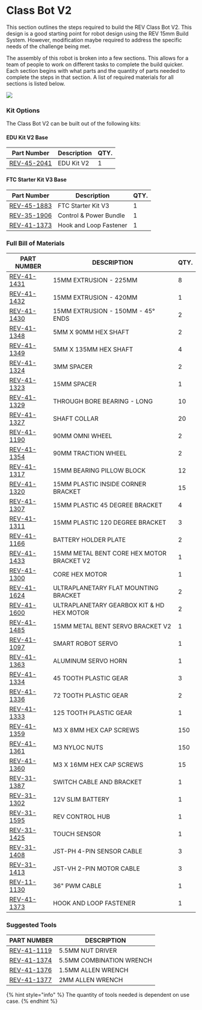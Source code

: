 # Class Bot V2

This section outlines the steps required to build the REV Class Bot V2. This design is a good starting point for robot design using the REV 15mm Build System. However, modification maybe required to address the specific needs of the challenge being met.

The assembly of this robot is broken into a few sections. This allows for a team of people to work on different tasks to complete the build quicker. Each section begins with what parts and the quantity of parts needed to complete the steps in that section. A list of required materials for all sections is listed below.

![](https://2589213514-files.gitbook.io/\~/files/v0/b/gitbook-legacy-files/o/assets%2F-M5yw0n8IneF5-9ybLjT%2F-MDKjyl9wVWKLR38B7z5%2F-MDKm\_qtiA1plcDP9wj4%2FSKV3%20-%20Class%20Bot\_Complete.svg?alt=media\&token=ffce86fd-2bd7-47a7-9ab5-81e69a7602af)

### Kit Options

The Class Bot V2 can be built out of the following kits:

#### EDU Kit V2 Base

| Part Number                                             | Description | QTY. |
| ------------------------------------------------------- | ----------- | ---- |
| [REV-45-2041](https://www.revrobotics.com/rev-45-2041/) | EDU Kit V2  | 1    |

#### FTC Starter Kit V3 Base

| Part Number                                             | Description            | QTY. |
| ------------------------------------------------------- | ---------------------- | ---- |
| [REV-45-1883](https://www.revrobotics.com/rev-45-1883/) | FTC Starter Kit V3     | 1    |
| [REV-35-1906](https://www.revrobotics.com/rev-35-1906/) | Control & Power Bundle | 1    |
| [REV-41-1373](https://www.revrobotics.com/rev-41-1373/) | Hook and Loop Fastener | 1    |

### Full Bill of Materials

| **PART NUMBER**                                                              | **DESCRIPTION**                           | **QTY.** |
| ---------------------------------------------------------------------------- | ----------------------------------------- | -------- |
| [REV-41-1431](https://www.revrobotics.com/rev-41-1431/)                      | 15MM EXTRUSION - 225MM                    | 8        |
| [REV-41-1432](https://www.revrobotics.com/rev-41-1432/)                      | 15MM EXTRUSION - 420MM                    | 1        |
| [REV-41-1430](https://www.revrobotics.com/rev-41-1430/)                      | 15MM EXTRUSION - 150MM - 45° ENDS         | 2        |
| [REV-41-1348](https://www.revrobotics.com/rev-41-1348/)                      | 5MM X 90MM HEX SHAFT                      | 2        |
| [REV-41-1349](https://www.revrobotics.com/rev-41-1349/)                      | 5MM X 135MM HEX SHAFT                     | 4        |
| [REV-41-1324](https://www.revrobotics.com/rev-41-1324/)                      | 3MM SPACER                                | 2        |
| [REV-41-1323](https://www.revrobotics.com/rev-41-1323/)                      | 15MM SPACER                               | 1        |
| [REV-41-1329](https://www.revrobotics.com/rev-41-1329/)                      | THROUGH BORE BEARING - LONG               | 10       |
| [REV-41-1327](https://www.revrobotics.com/rev-41-1327/)                      | SHAFT COLLAR                              | 20       |
| [REV-41-1190](https://www.revrobotics.com/rev-41-1190/)                      | 90MM OMNI WHEEL                           | 2        |
| [REV-41-1354](https://www.revrobotics.com/rev-41-1354/)                      | 90MM TRACTION WHEEL                       | 2        |
| [REV-41-1317](https://www.revrobotics.com/rev-41-1317/)                      | 15MM BEARING PILLOW BLOCK                 | 12       |
| [REV-41-1320](https://www.revrobotics.com/rev-41-1320/)                      | 15MM PLASTIC INSIDE CORNER BRACKET        | 15       |
| [REV-41-1307](https://www.revrobotics.com/rev-41-1307/)                      | 15MM PLASTIC 45 DEGREE BRACKET            | 4        |
| [REV-41-1311](https://www.revrobotics.com/rev-41-1311/)                      | 15MM PLASTIC 120 DEGREE BRACKET           | 3        |
| [REV-41-1166](https://www.revrobotics.com/rev-41-1166/)                      | BATTERY HOLDER PLATE                      | 2        |
| [REV-41-1433](https://www.revrobotics.com/rev-41-1433/)                      | 15MM METAL BENT CORE HEX MOTOR BRACKET V2 | 1        |
| [REV-41-1300](https://www.revrobotics.com/rev-41-1300/)                      | CORE HEX MOTOR                            | 1        |
| [REV-41-1624](https://www.revrobotics.com/rev-41-1624/)                      | ULTRAPLANETARY FLAT MOUNTING BRACKET      | 2        |
| [REV-41-1600](https://www.revrobotics.com/rev-41-1600/)                      | ULTRAPLANETARY GEARBOX KIT & HD HEX MOTOR | 2        |
| [REV-41-1485](https://www.revrobotics.com/rev-41-1485/)                      | 15MM METAL BENT SERVO BRACKET V2          | 1        |
| [REV-41-1097](https://www.revrobotics.com/rev-41-1097/)                      | SMART ROBOT SERVO                         | 1        |
| [REV-41-1363](https://www.revrobotics.com/rev-41-1363/)                      | ALUMINUM SERVO HORN                       | 1        |
| [REV-41-1334](https://www.revrobotics.com/rev-41-1334/)                      | 45 TOOTH PLASTIC GEAR                     | 3        |
| [REV-41-1336](https://www.revrobotics.com/rev-41-1336/)                      | 72 TOOTH PLASTIC GEAR                     | 2        |
| [REV-41-1333](https://www.revrobotics.com/rev-41-1333/)                      | 125 TOOTH PLASTIC GEAR                    | 1        |
| [REV-41-1359](https://www.revrobotics.com/rev-41-1359/)                      | M3 X 8MM HEX CAP SCREWS                   | 150      |
| [REV-41-1361](https://www.revrobotics.com/rev-41-1361/)                      | M3 NYLOC NUTS                             | 150      |
| [REV-41-1360](https://www.revrobotics.com/rev-41-1360/)                      | M3 X 16MM HEX CAP SCREWS                  | 15       |
| [REV-31-1387](https://www.revrobotics.com/rev-31-1387/)                      | SWITCH CABLE AND BRACKET                  | 1        |
| [REV-31-1302](https://www.revrobotics.com/rev-31-1302/)                      | 12V SLIM BATTERY                          | 1        |
| [REV-31-1595](https://www.revrobotics.com/rev-31-1595/)                      | REV CONTROL HUB                           | 1        |
| [REV-31-1425](https://www.revrobotics.com/rev-31-1425/)                      | TOUCH SENSOR                              | 1        |
| [REV-31-1408](https://www.revrobotics.com/jst-ph-4-pin-sensor-cable-4-pack/) | JST-PH 4-PIN SENSOR CABLE                 | 3        |
| [REV-31-1413](https://www.revrobotics.com/jst-vh-2-pin-motor-cable-4-pack/)  | JST-VH 2-PIN MOTOR CABLE                  | 3        |
| [REV-11-1130](https://www.revrobotics.com/rev-11-1130/)                      | 36" PWM CABLE                             | 1        |
| [REV-41-1373](https://www.revrobotics.com/rev-41-1373/)                      | HOOK AND LOOP FASTENER                    | 1        |

### Suggested Tools&#x20;

| **PART NUMBER**                                         | **DESCRIPTION**          |
| ------------------------------------------------------- | ------------------------ |
| [REV-41-1119](https://www.revrobotics.com/rev-41-1119/) | 5.5MM NUT DRIVER         |
| [REV-41-1374](https://www.revrobotics.com/rev-41-1374/) | 5.5MM COMBINATION WRENCH |
| [REV-41-1376](https://www.revrobotics.com/rev-41-1376/) | 1.5MM ALLEN WRENCH       |
| [REV-41-1377](https://www.revrobotics.com/rev-41-1377/) | 2MM ALLEN WRENCH         |

{% hint style="info" %}
The quantity of tools needed is dependent on use case.&#x20;
{% endhint %}

